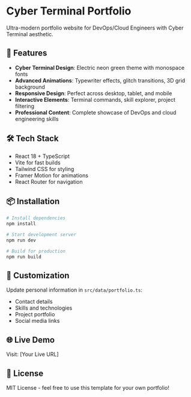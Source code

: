 # Cyber Terminal Portfolio

Ultra-modern portfolio website for DevOps/Cloud Engineers with Cyber Terminal aesthetic.

## 🚀 Features

- **Cyber Terminal Design**: Electric neon green theme with monospace fonts
- **Advanced Animations**: Typewriter effects, glitch transitions, 3D grid background
- **Responsive Design**: Perfect across desktop, tablet, and mobile
- **Interactive Elements**: Terminal commands, skill explorer, project filtering
- **Professional Content**: Complete showcase of DevOps and cloud engineering skills

## 🛠 Tech Stack

- React 18 + TypeScript
- Vite for fast builds
- Tailwind CSS for styling
- Framer Motion for animations
- React Router for navigation

## 📦 Installation

```bash
# Install dependencies
npm install

# Start development server
npm run dev

# Build for production
npm run build
```

## 🎨 Customization

Update personal information in `src/data/portfolio.ts`:
- Contact details
- Skills and technologies
- Project portfolio
- Social media links

## 🌐 Live Demo

Visit: [Your Live URL]

## 📄 License

MIT License - feel free to use this template for your own portfolio!
